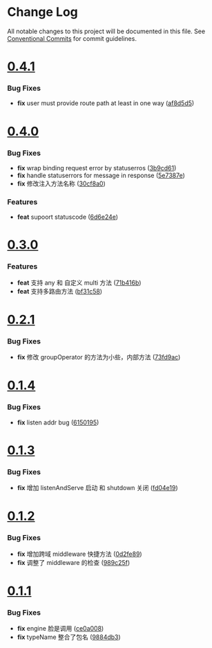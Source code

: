 # Change Log

All notable changes to this project will be documented in this file.
See [Conventional Commits](https://conventionalcommits.org) for commit guidelines.



# [0.4.1](https://github.com/go-jarvis/rum-gonic/compare/v0.4.0...v0.4.1)

### Bug Fixes

* **fix** user must provide route path at least in one way ([af8d5d5](https://github.com/go-jarvis/rum-gonic/commit/af8d5d5ad7d8ff2cf0542ed0deac4b4efc7d391d))



# [0.4.0](https://github.com/go-jarvis/rum-gonic/compare/v0.3.0...v0.4.0)

### Bug Fixes

* **fix** wrap binding request error by statuserros ([3b9cd61](https://github.com/go-jarvis/rum-gonic/commit/3b9cd61ee4ecc179832e30039454cd13a22a2c79))
* **fix** handle statuserrors for  message in response ([5e7387e](https://github.com/go-jarvis/rum-gonic/commit/5e7387e597387b9f28b573c55b3c96f340935314))
* **fix** 修改注入方法名称 ([30cf8a0](https://github.com/go-jarvis/rum-gonic/commit/30cf8a07bd92b579c8a9d14934ff4ff80723e007))


### Features

* **feat** supoort statuscode ([6d6e24e](https://github.com/go-jarvis/rum-gonic/commit/6d6e24eb60d4d5d9a7db38ae0a87a14f50eca038))



# [0.3.0](https://github.com/go-jarvis/rum-gonic/compare/v0.2.1...v0.3.0)

### Features

* **feat** 支持 any 和 自定义 multi 方法 ([71b416b](https://github.com/go-jarvis/rum-gonic/commit/71b416b625caee281b6a8a4d38b53d33e1662adf))
* **feat** 支持多路由方法 ([bf31c58](https://github.com/go-jarvis/rum-gonic/commit/bf31c58bc82da228884e41a2b6570751382a48b4))



# [0.2.1](https://github.com/go-jarvis/rum-gonic/compare/v0.2.0...v0.2.1)

### Bug Fixes

* **fix** 修改 groupOperator 的方法为小些，内部方法 ([73fd9ac](https://github.com/go-jarvis/rum-gonic/commit/73fd9ac770263b0c47294b0e3943dcb720024c04))



# [0.1.4](https://github.com/tangx/rum-gonic/compare/v0.1.3...v0.1.4)

### Bug Fixes

* **fix** listen addr bug ([6150195](https://github.com/tangx/rum-gonic/commit/6150195fa9232d41d9e4bfc73291c3ec6a0ad714))



# [0.1.3](https://github.com/tangx/rum-gonic/compare/v0.1.2...v0.1.3)

### Bug Fixes

* **fix** 增加 listenAndServe 启动 和 shutdown 关闭 ([fd04e19](https://github.com/tangx/rum-gonic/commit/fd04e19befdf455e08d60dc11631ceb1056b5045))



# [0.1.2](https://github.com/tangx/rum-gonic/compare/v0.1.1...v0.1.2)

### Bug Fixes

* **fix** 增加跨域 middleware 快捷方法 ([0d2fe89](https://github.com/tangx/rum-gonic/commit/0d2fe89ab51547528c974cc8591002bcb81a3d5d))
* **fix** 调整了 middleware 的检查 ([989c25f](https://github.com/tangx/rum-gonic/commit/989c25f828aae3e5301ac2b703f3182e9bba4369))



# [0.1.1](https://github.com/tangx/rum-gonic/compare/v0.1.0...v0.1.1)

### Bug Fixes

* **fix** engine 脸是调用 ([ce0a008](https://github.com/tangx/rum-gonic/commit/ce0a0087144d6cd5c4afc7e91fd8ceaa36e39339))
* **fix** typeName 整合了包名 ([9884db3](https://github.com/tangx/rum-gonic/commit/9884db3738ccf1abf960a7d2187eb37cc85b063a))
